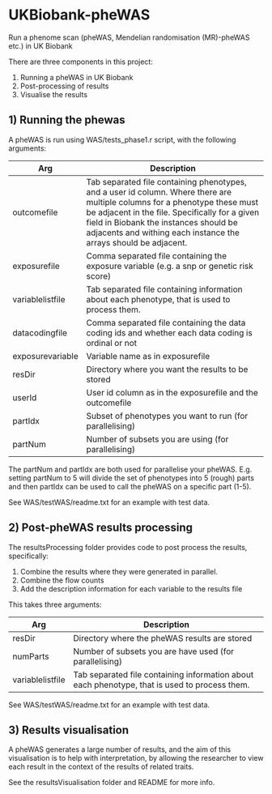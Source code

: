 # UKBiobank-pheWAS
Run a phenome scan (pheWAS, Mendelian randomisation (MR)-pheWAS etc.) in UK Biobank

There are three components in this project:
1) Running a pheWAS in UK Biobank
2) Post-processing of results
3) Visualise the results


## 1) Running the phewas

A pheWAS is run using WAS/tests_phase1.r script, with the following arguments:

Arg | Description
-------|--------
outcomefile 		| Tab separated file containing phenotypes, and a user id column. Where there are multiple columns for a phenotype these must be adjacent in the file. Specifically for a given field in Biobank the instances should be adjacents and withing each instance the arrays should be adjacent.
exposurefile 		| Comma separated file containing the exposure variable (e.g. a snp or genetic risk score)
variablelistfile 	| Tab separated file containing information about each phenotype, that is used to process them.
datacodingfile 		| Comma separated file containing the data coding ids and whether each data coding is ordinal or not
exposurevariable 	| Variable name as in exposurefile
resDir 			| Directory where you want the results to be stored
userId 			| User id column as in the exposurefile and the outcomefile
partIdx			| Subset of phenotypes you want to run (for parallelising)
partNum			| Number of subsets you are using (for parallelising)

The partNum and partIdx are both used for parallelise your pheWAS. E.g. setting partNum to 5 will divide the set of phenotypes
into 5 (rough) parts and then partIdx can be used to call the pheWAS on a specific part (1-5).

See WAS/testWAS/readme.txt for an example with test data.


## 2) Post-pheWAS results processing

The resultsProcessing folder provides code to post process the results, specifically:
1) Combine the results where they were generated in parallel.
2) Combine the flow counts
3) Add the description information for each variable to the results file 

This takes three arguments:

Arg | Description
-------|--------
resDir			| Directory where the pheWAS results are stored
numParts		| Number of subsets you are have used (for parallelising)
variablelistfile	| Tab separated file containing information about each phenotype, that is used to process them.

See WAS/testWAS/readme.txt for an example with test data.


## 3) Results visualisation

A pheWAS generates a large number of results, and the aim of this visualisation is to help with interpretation, by allowing the researcher to view each result in the context of the
results of related traits.

See the resultsVisualisation folder and README for more info.





